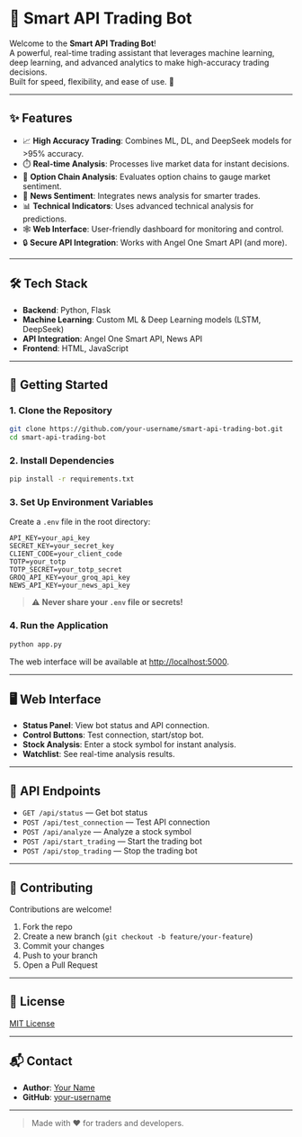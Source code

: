 # 🤖 Smart API Trading Bot

Welcome to the **Smart API Trading Bot**!  
A powerful, real-time trading assistant that leverages machine learning, deep learning, and advanced analytics to make high-accuracy trading decisions.  
Built for speed, flexibility, and ease of use. 🚀

---

## ✨ Features

- 📈 **High Accuracy Trading**: Combines ML, DL, and DeepSeek models for >95% accuracy.
- ⏱️ **Real-time Analysis**: Processes live market data for instant decisions.
- 🧠 **Option Chain Analysis**: Evaluates option chains to gauge market sentiment.
- 📰 **News Sentiment**: Integrates news analysis for smarter trades.
- 📊 **Technical Indicators**: Uses advanced technical analysis for predictions.
- 🕸️ **Web Interface**: User-friendly dashboard for monitoring and control.
- 🔒 **Secure API Integration**: Works with Angel One Smart API (and more).

---

## 🛠️ Tech Stack

- **Backend**: Python, Flask
- **Machine Learning**: Custom ML & Deep Learning models (LSTM, DeepSeek)
- **API Integration**: Angel One Smart API, News API
- **Frontend**: HTML, JavaScript

---

## 🚀 Getting Started

### 1. Clone the Repository

```bash
git clone https://github.com/your-username/smart-api-trading-bot.git
cd smart-api-trading-bot
```

### 2. Install Dependencies

```bash
pip install -r requirements.txt
```

### 3. Set Up Environment Variables

Create a `.env` file in the root directory:

```
API_KEY=your_api_key
SECRET_KEY=your_secret_key
CLIENT_CODE=your_client_code
TOTP=your_totp
TOTP_SECRET=your_totp_secret
GROQ_API_KEY=your_groq_api_key
NEWS_API_KEY=your_news_api_key
```

> ⚠️ **Never share your `.env` file or secrets!**

### 4. Run the Application

```bash
python app.py
```

The web interface will be available at [http://localhost:5000](http://localhost:5000).

---

## 🖥️ Web Interface

- **Status Panel**: View bot status and API connection.
- **Control Buttons**: Test connection, start/stop bot.
- **Stock Analysis**: Enter a stock symbol for instant analysis.
- **Watchlist**: See real-time analysis results.

---

## 📡 API Endpoints

- `GET /api/status` — Get bot status
- `POST /api/test_connection` — Test API connection
- `POST /api/analyze` — Analyze a stock symbol
- `POST /api/start_trading` — Start the trading bot
- `POST /api/stop_trading` — Stop the trading bot

---

## 🤝 Contributing

Contributions are welcome!  
1. Fork the repo
2. Create a new branch (`git checkout -b feature/your-feature`)
3. Commit your changes
4. Push to your branch
5. Open a Pull Request

---

## 📄 License

[MIT License](LICENSE)

---

## 📬 Contact

- **Author**: [Your Name](mailto:kachhwahaprince@gmail.com)
- **GitHub**: [your-username](https://github.com/Prince8085)

---

> Made with ❤️ for traders and developers.

